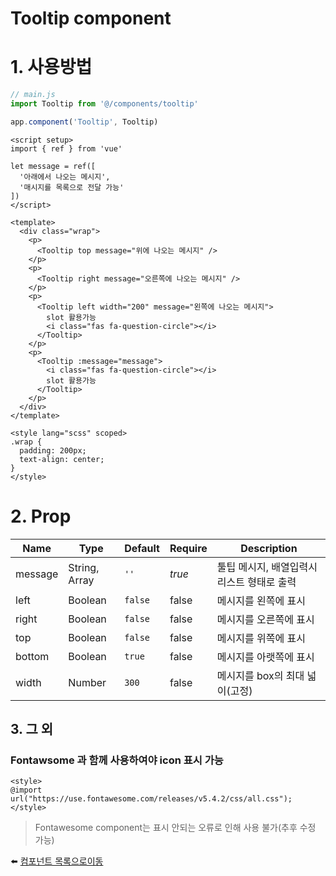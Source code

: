 # Tooltip component

# 1. 사용방법
```javascript
// main.js
import Tooltip from '@/components/tooltip'

app.component('Tooltip', Tooltip)
```

```vue
<script setup>
import { ref } from 'vue'

let message = ref([
  '아래에서 나오는 메시지',
  '매시지를 목록으로 전달 가능'
])
</script>

<template>
  <div class="wrap">
    <p>
      <Tooltip top message="위에 나오는 메시지" />
    </p>
    <p>
      <Tooltip right message="오른쪽에 나오는 메시지" />
    </p>
    <p>
      <Tooltip left width="200" message="왼쪽에 나오는 메시지">
        slot 활용가능
        <i class="fas fa-question-circle"></i>
      </Tooltip>
    </p>
    <p>
      <Tooltip :message="message">
        <i class="fas fa-question-circle"></i>
        slot 활용가능
      </Tooltip>
    </p>
  </div>
</template>

<style lang="scss" scoped>
.wrap {
  padding: 200px;
  text-align: center;
}
</style>
```

# 2. Prop
| Name | Type | Default | Require | Description |
|-------|---- |---------|---------|-------------|
| message | String, Array | <code>''</code> | *true* | 툴팁 메시지, 배열입력시 리스트 형태로 출력 |
| left | Boolean | <code>false</code> | false | 메시지를 왼쪽에 표시 |
| right | Boolean | <code>false</code> | false | 메시지를 오른쪽에 표시 |
| top | Boolean | <code>false</code> | false | 메시지를 위쪽에 표시 |
| bottom | Boolean | <code>true</code> | false | 메시지를 아랫쪽에 표시 |
| width | Number | <code>300</code> | false | 메시지를 box의 최대 넓이(고정) |

## 3. 그 외
### Fontawsome 과 함께 사용하여야 icon 표시 가능
```vue
<style>
@import url("https://use.fontawesome.com/releases/v5.4.2/css/all.css");
</style>
```
> Fontawesome component는 표시 안되는 오류로 인해 사용 불가(추후 수정 가능)

:arrow_left: [컴포넌트 목록으로이동](https://github.com/dream-insight/vue3/tree/main/src)